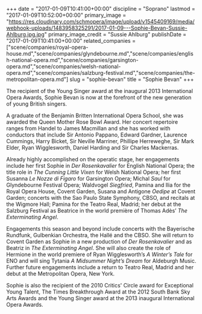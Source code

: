 +++
date = "2017-01-09T10:41:00+00:00"
discipline = "Soprano"
lastmod = "2017-01-09T10:52:00+00:00"
primary_image = "https://res.cloudinary.com/schmopera/image/upload/v1545409169/media/webhook-uploads/1483958325291/2017-01-09---Sophie-Bevan-Sussie-Ahlburg.jpg.jpg"
primary_image_credit = "Sussie Ahlburg"
publishDate = "2017-01-09T10:41:00+00:00"
related_companies = ["scene/companies/royal-opera-house.md","scene/companies/glyndebourne.md","scene/companies/english-national-opera.md","scene/companies/garsington-opera.md","scene/companies/welsh-national-opera.md","scene/companies/salzburg-festival.md","scene/companies/the-metropolitan-opera.md"]
slug = "sophie-bevan"
title = "Sophie Bevan"
+++

The recipient of the Young Singer award at the inaugural 2013 International Opera Awards, Sophie Bevan is now at the forefront of the new generation of young British singers. 

A graduate of the Benjamin Britten International Opera School, she was awarded the Queen Mother Rose Bowl Award. Her concert repertoire ranges from Handel to James Macmillan and she has worked with conductors that include Sir Antonio Pappano, Edward Gardner, Laurence Cummings, Harry Bicket, Sir Neville Marriner, Phillipe Herreweghe, Sir Mark Elder, Ryan Wigglesworth, Daniel Harding and Sir Charles Mackerras. 

Already highly accomplished on the operatic stage, her engagements include her first Sophie in *Der Rosenkavalier* for English National Opera; the title role in *The Cunning Little Vixen* for Welsh National Opera; her first Susanna *Le Nozze di Figaro* for Garsington Opera; Michal *Saul* for Glyndebourne Festival Opera; Waldvogel *Siegfried*, Pamina and Ilia for the Royal Opera House, Covent Garden, Susana and Antigone *Oedipe* at Covent Garden; concerts with the Sao Paulo State Symphony, CBSO, and recitals at the Wigmore Hall; Pamina for the Teatro Real, Madrid; her debut at the Salzburg Festival as Beatrice in the world première of Thomas Adès’ *The Exterminating Angel*.

Engagements this season and beyond include concerts with the Bayerische Rundfunk, Gulbenkian Orchestra, the Hallé and the CBSO. She will return to Covent Garden as Sophie in a new production of *Der Rosenkavalier* and as Beatriz in *The Exterminating Angel*. She will also create the role of Hermione in the world premiere of Ryan Wigglesworth’s *A Winter’s Tale* for ENO and will sing Tytania *A Midsummer Night’s Dream* for Aldeburgh Music. Further future engagements include a return to Teatro Real, Madrid and her debut at the Metropolitan Opera, New York.
    
Sophie is also the recipient of the 2010 Critics' Circle award for Exceptional Young Talent, The Times Breakthrough Award at the 2012 South Bank Sky Arts Awards and the Young Singer award at the 2013 inaugural International Opera Awards.
